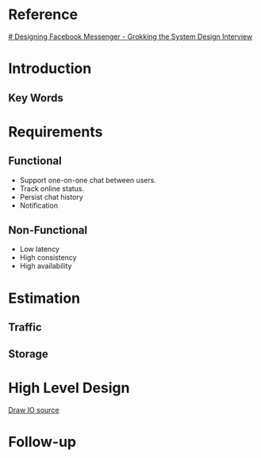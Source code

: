 # Reference
[# Designing Facebook Messenger - Grokking the System Design Interview ](https://www.educative.io/courses/grokking-the-system-design-interview/m2ygV4E81AR)


# Introduction
## Key Words


# Requirements
## Functional
- Support one-on-one chat between users.
- Track online status.
- Persist chat history
- Notification

## Non-Functional
- Low latency
- High consistency
- High availability


# Estimation
## Traffic
## Storage


# High Level Design


[Draw IO source]()



# Follow-up


<!--stackedit_data:
eyJoaXN0b3J5IjpbMTMzNTMzMDQyN119
-->